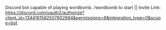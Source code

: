 Discord bot capable of playing wordbomb.
/wordbomb to start
 || Invite Link: https://discord.com/oauth2/authorize?client_id=1344181582507802684&permissions=8&integration_type=0&scope=bot
